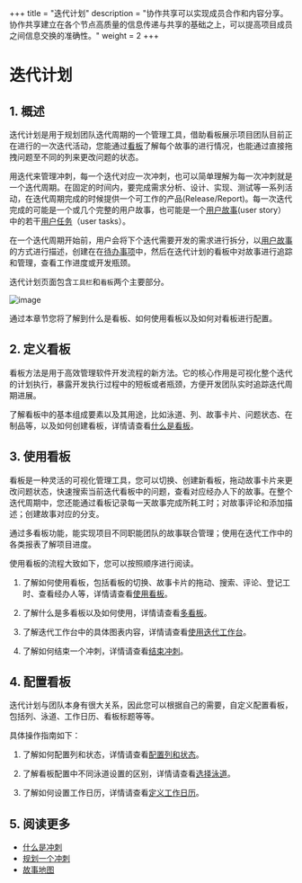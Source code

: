 +++
title = "迭代计划"
description = "协作共享可以实现成员合作和内容分享。协作共享建立在各个节点高质量的信息传递与共享的基础之上，可以提高项目成员之间信息交换的准确性。"
weight = 2
+++

# 迭代计划

## 1. 概述

迭代计划是用于规划团队迭代周期的一个管理工具，借助看板展示项目团队目前正在进行的一次迭代活动，您能通过[看板](./whatisboard)了解每个故事的进行情况，也能通过直接拖拽问题至不同的列来更改问题的状态。

用迭代来管理冲刺，每一个迭代对应一次冲刺，也可以简单理解为每一次冲刺就是一个迭代周期。在固定的时间内，要完成需求分析、设计、实现、测试等一系列活动，在迭代周期完成的时候提供一个可工作的产品(Release/Report)。每一次迭代完成的可能是一个或几个完整的用户故事，也可能是一个[用户故事](../work-lists/user-story)(user story）中的若干[用户任务](../work-lists/problem)（user tasks）。

在一个迭代周期开始前，用户会将下个迭代需要开发的需求进行拆分，以[用户故事](../work-lists/user-story)的方式进行描述，创建在在[待办事项](../work-lists)中，然后在迭代计划的看板中对故事进行追踪和管理，查看工作进度或开发瓶颈。

迭代计划页面包含`工具栏`和`看板`两个主要部分。

![image](/docs/user-guide/cooperation/iteration-plan/image/scrumboard-01.png)


通过本章节您将了解到什么是看板、如何使用看板以及如何对看板进行配置。

## 2. 定义看板

看板方法是用于高效管理软件开发流程的新方法。它的核心作用是可视化整个迭代的计划执行，暴露开发执行过程中的短板或者瓶颈，方便开发团队实时追踪迭代周期进展。

了解看板中的基本组成要素以及其用途，比如泳道、列、故事卡片、问题状态、在制品等，以及如何创建看板，详情请查看[什么是看板](./whatisboard)。

## 3. 使用看板

看板是一种灵活的可视化管理工具，您可以切换、创建新看板，拖动故事卡片来更改问题状态，快速搜索当前迭代看板中的问题，查看对应经办人下的故事。在整个迭代周期中，您还能通过看板记录每一天故事完成所耗工时；对故事评论和添加描述；创建故事对应的分支。

通过多看板功能，能实现项目不同职能团队的故事联合管理；使用在迭代工作中的各类报表了解项目进度。

使用看板的流程大致如下，您可以按照顺序进行阅读。

1. 了解如何使用看板，包括看板的切换、故事卡片的拖动、搜索、评论、登记工时、查看经办人等，详情请查看[使用看板](./useboard)。

2. 了解什么是多看板以及如何使用，详情请查看[多看板](./multi-board)。

3. 了解迭代工作台中的具体图表内容，详情请查看[使用迭代工作台](./workbench)。

4. 了解如何结束一个冲刺，详情请查看[结束冲刺](./end)。

## 4. 配置看板

迭代计划与团队本身有很大关系，因此您可以根据自己的需要，自定义配置看板，包括列、泳道、工作日历、看板标题等等。

具体操作指南如下：

1. 了解如何配置列和状态，详情请查看[配置列和状态](./config)。

2. 了解看板配置中不同泳道设置的区别，详情请查看[选择泳道](./lane)。

3. 了解如何设置工作日历，详情请查看[定义工作日历](./jounal)。


## 5. 阅读更多

- [什么是冲刺](../work-lists/sprint)
- [规划一个冲刺](../work-lists/plan-sprint)
- [故事地图](../story-map)